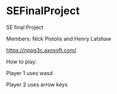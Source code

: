 # SEFinalProject
SE final Project

Members: Nick Pistolis and Henry Latshaw 

https://nppg3c.axosoft.com/


How to play:

Player 1 uses wasd

Player 2 uses arrow keys

